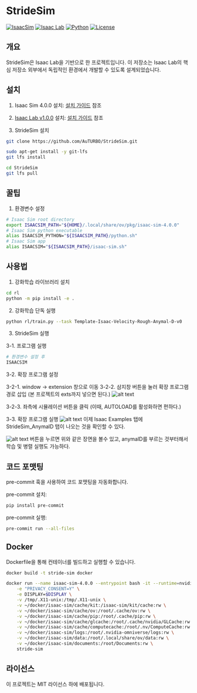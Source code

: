 # StrideSim

[![IsaacSim](https://img.shields.io/badge/IsaacSim-4.0.0-silver.svg)](https://docs.omniverse.nvidia.com/isaacsim/latest/overview.html)
[![Isaac Lab](https://img.shields.io/badge/IsaacLab-1.0.0-silver)](https://isaac-sim.github.io/IsaacLab)
[![Python](https://img.shields.io/badge/python-3.10-blue.svg)](https://docs.python.org/3/whatsnew/3.10.html)
[![License](https://img.shields.io/badge/license-MIT-yellow.svg)](https://opensource.org/license/mit)

## 개요

StrideSim은 Isaac Lab을 기반으로 한 프로젝트입니다. 이 저장소는 Isaac Lab의 핵심 저장소 외부에서 독립적인 환경에서 개발할 수 있도록 설계되었습니다.

## 설치

1. Isaac Sim 4.0.0 설치: [설치 가이드](https://docs.omniverse.nvidia.com/isaacsim/latest/overview.html) 참조

2. [Isaac Lab v1.0.0](https://github.com/isaac-sim/IsaacLab/tree/v1.0.0) 설치: [설치 가이드](https://isaac-sim.github.io/IsaacLab/source/setup/installation/index.html) 참조

3. StrideSim 설치

```bash
git clone https://github.com/AuTURBO/StrideSim.git
```

```bash
sudo apt-get install -y git-lfs
git lfs install

cd StrideSim
git lfs pull
```

## 꿀팁

1. 환경변수 설정

```bash
# Isaac Sim root directory
export ISAACSIM_PATH="${HOME}/.local/share/ov/pkg/isaac-sim-4.0.0"
# Isaac Sim python executable
alias ISAACSIM_PYTHON="${ISAACSIM_PATH}/python.sh"
# Isaac Sim app
alias ISAACSIM="${ISAACSIM_PATH}/isaac-sim.sh"
```

## 사용법

1. 강화학습 라이브러리 설치

```bash
cd rl
python -m pip install -e .
```

2. 강화학습 단독 실행

```bash
python rl/train.py --task Template-Isaac-Velocity-Rough-Anymal-D-v0
```

3. StrideSim 실행

3-1. 프로그램 실행

   ```bash
   # 환경변수 설정 후
   ISAACSIM
   ```

3-2. 확장 프로그램 설정

3-2-1. window -> extension 창으로 이동
3-2-2. 삼지창 버튼을 눌러 확장 프로그램 경로 삽입 (본 프로젝트의 exts까지 넣으면 된다.)
![alt text](Asset/image.png)

3-2-3. 좌측에 시뮬레이션 버튼을 클릭 (이때, AUTOLOAD를 활성화하면 편하다.)

3-3. 확장 프로그램 실행
![alt text](Asset/image-1.png)
이제 Isaac Examples 탭에 StrideSim_AnymalD 탭이 나오는 것을 확인할 수 있다.

![alt text](Asset/image-2.png)
버튼을 누르면 위와 같은 장면을 볼수 있고, anymalD를 부르는 것부터해서 학습 및 병렬 실행도 가능하다.

## 코드 포맷팅

pre-commit 훅을 사용하여 코드 포맷팅을 자동화합니다.

pre-commit 설치:

```bash
pip install pre-commit
```

pre-commit 실행:

```bash
pre-commit run --all-files
```

## Docker

Dockerfile을 통해 컨테이너를 빌드하고 실행할 수 있습니다.

```bash
docker build -t stride-sim docker

docker run --name isaac-sim-4.0.0 --entrypoint bash -it --runtime=nvidia --gpus all -e "ACCEPT_EULA=Y" --network=host \
    -e "PRIVACY_CONSENT=Y" \
    -e DISPLAY=$DISPLAY \
    -v /tmp/.X11-unix:/tmp/.X11-unix \
    -v ~/docker/isaac-sim/cache/kit:/isaac-sim/kit/cache:rw \
    -v ~/docker/isaac-sim/cache/ov:/root/.cache/ov:rw \
    -v ~/docker/isaac-sim/cache/pip:/root/.cache/pip:rw \
    -v ~/docker/isaac-sim/cache/glcache:/root/.cache/nvidia/GLCache:rw \
    -v ~/docker/isaac-sim/cache/computecache:/root/.nv/ComputeCache:rw \
    -v ~/docker/isaac-sim/logs:/root/.nvidia-omniverse/logs:rw \
    -v ~/docker/isaac-sim/data:/root/.local/share/ov/data:rw \
    -v ~/docker/isaac-sim/documents:/root/Documents:rw \
    stride-sim
```

## 라이선스

이 프로젝트는 MIT 라이선스 하에 배포됩니다.
